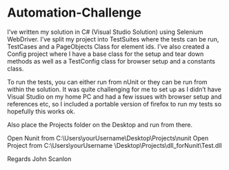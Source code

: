 # Automation-Challenge

I’ve written my solution in C# (Visual Studio Solution) using Selenium WebDriver.
I’ve split my project into TestSuites where the tests can be run, TestCases and a PageObjects Class for element ids. I’ve also created a Config project where I have a base class for the setup and tear down methods as well as a TestConfig class for browser setup and a constants class.

To run the tests, you can either run from nUnit or they can be run from within the solution.
It was quite challenging for me to set up as I didn’t have Visual Studio on my home PC and had a few issues with browser setup and references etc, so I included a portable version of firefox to run my tests so hopefully this works ok.

Also place the Projects folder on the Desktop and run from there.

Open Nunit from C:\Users\yourUsername\Desktop\Projects\nunit
Open Project from C:\Users\yourUsername \Desktop\Projects\dll_forNunit\Test.dll

Regards
John Scanlon
